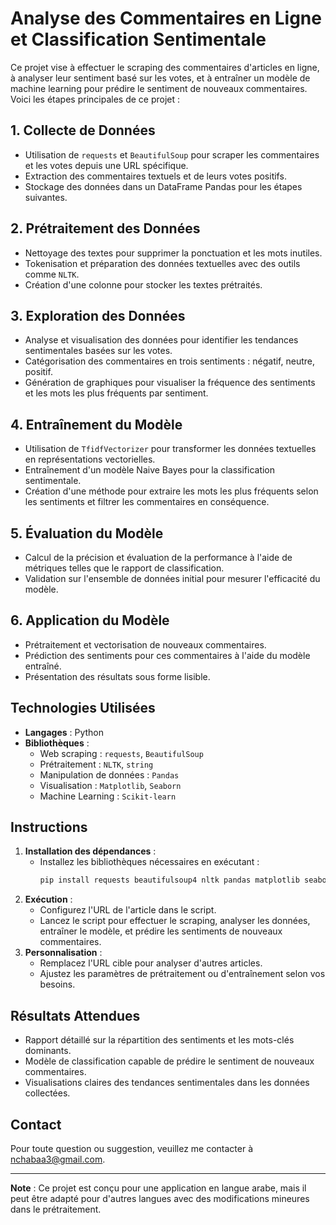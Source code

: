 # Analyse des Commentaires en Ligne et Classification Sentimentale

Ce projet vise à effectuer le scraping des commentaires d'articles en ligne, à analyser leur sentiment basé sur les votes, et à entraîner un modèle de machine learning pour prédire le sentiment de nouveaux commentaires. Voici les étapes principales de ce projet :

## 1. Collecte de Données
- Utilisation de `requests` et `BeautifulSoup` pour scraper les commentaires et les votes depuis une URL spécifique.
- Extraction des commentaires textuels et de leurs votes positifs.
- Stockage des données dans un DataFrame Pandas pour les étapes suivantes.

## 2. Prétraitement des Données
- Nettoyage des textes pour supprimer la ponctuation et les mots inutiles.
- Tokenisation et préparation des données textuelles avec des outils comme `NLTK`.
- Création d'une colonne pour stocker les textes prétraités.

## 3. Exploration des Données
- Analyse et visualisation des données pour identifier les tendances sentimentales basées sur les votes.
- Catégorisation des commentaires en trois sentiments : négatif, neutre, positif.
- Génération de graphiques pour visualiser la fréquence des sentiments et les mots les plus fréquents par sentiment.

## 4. Entraînement du Modèle
- Utilisation de `TfidfVectorizer` pour transformer les données textuelles en représentations vectorielles.
- Entraînement d'un modèle Naive Bayes pour la classification sentimentale.
- Création d'une méthode pour extraire les mots les plus fréquents selon les sentiments et filtrer les commentaires en conséquence.

## 5. Évaluation du Modèle
- Calcul de la précision et évaluation de la performance à l'aide de métriques telles que le rapport de classification.
- Validation sur l'ensemble de données initial pour mesurer l'efficacité du modèle.

## 6. Application du Modèle
- Prétraitement et vectorisation de nouveaux commentaires.
- Prédiction des sentiments pour ces commentaires à l'aide du modèle entraîné.
- Présentation des résultats sous forme lisible.

## Technologies Utilisées
- **Langages** : Python
- **Bibliothèques** :
  - Web scraping : `requests`, `BeautifulSoup`
  - Prétraitement : `NLTK`, `string`
  - Manipulation de données : `Pandas`
  - Visualisation : `Matplotlib`, `Seaborn`
  - Machine Learning : `Scikit-learn`

## Instructions
1. **Installation des dépendances** :
   - Installez les bibliothèques nécessaires en exécutant :
     ```bash
     pip install requests beautifulsoup4 nltk pandas matplotlib seaborn scikit-learn
     ```
2. **Exécution** :
   - Configurez l'URL de l'article dans le script.
   - Lancez le script pour effectuer le scraping, analyser les données, entraîner le modèle, et prédire les sentiments de nouveaux commentaires.
3. **Personnalisation** :
   - Remplacez l'URL cible pour analyser d'autres articles.
   - Ajustez les paramètres de prétraitement ou d'entraînement selon vos besoins.

## Résultats Attendues
- Rapport détaillé sur la répartition des sentiments et les mots-clés dominants.
- Modèle de classification capable de prédire le sentiment de nouveaux commentaires.
- Visualisations claires des tendances sentimentales dans les données collectées.

## Contact
Pour toute question ou suggestion, veuillez me contacter à [nchabaa3@gmail.com](mailto:nchabaa3@gmail.com).

---
**Note** : Ce projet est conçu pour une application en langue arabe, mais il peut être adapté pour d'autres langues avec des modifications mineures dans le prétraitement.
